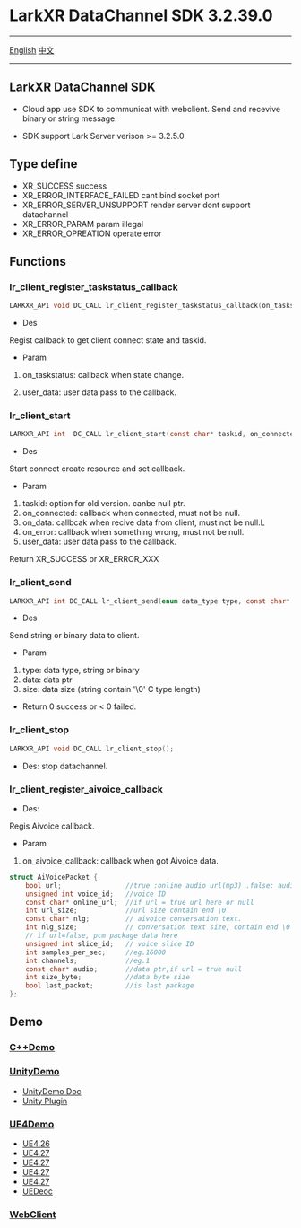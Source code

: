 # LarkXR DataChannel SDK 3.2.39.0

---

[English](./README.md) [中文](./README.zh_CN.md)

---

## LarkXR DataChannel SDK

* Cloud app use SDK to communicat with webclient. Send and recevive binary or string message.

* SDK support Lark Server verison >= 3.2.5.0

## Type define

* XR_SUCCESS                 success
* XR_ERROR_INTERFACE_FAILED  cant bind socket port
* XR_ERROR_SERVER_UNSUPPORT  render server dont support datachannel
* XR_ERROR_PARAM             param illegal
* XR_ERROR_OPREATION         operate error

## Functions

### lr_client_register_taskstatus_callback

```c
LARKXR_API void DC_CALL lr_client_register_taskstatus_callback(on_taskstatus taskstatus,void* user_data = NULL);
```

* Des

Regist callback to get client connect state and taskid.

* Param

1. on_taskstatus: callback when state change.

2. user_data: user data pass to the callback.

### lr_client_start

```c
LARKXR_API int  DC_CALL lr_client_start(const char* taskid, on_connected cb_connected,on_data cb_data,on_disconnected cb_disconnected,void* user_data);
```

* Des

Start connect create resource and set callback.

* Param

1. taskid: option for old version. canbe null ptr.
2. on_connected: callback when connected, must not be null.
3. on_data: callbcak when recive data from client, must not be null.L
4. on_error: callback when something wrong, must not be null.
5. user_data: user data pass to the callback.

Return XR_SUCCESS or XR_ERROR_XXX

### lr_client_send

```c
LARKXR_API int DC_CALL lr_client_send(enum data_type type, const char* data, size_t size);
```

* Des

Send string or binary data to client.

* Param

1. type: data type, string or binary
2. data: data ptr
3. size: data size (string contain '\0' C type length)

* Return 0 success or < 0 failed.

### lr_client_stop

```c
LARKXR_API void DC_CALL lr_client_stop();
```

* Des: stop datachannel.

### lr_client_register_aivoice_callback

* Des:

Regis Aivoice callback.

* Param

1. on_aivoice_callback: callback when got Aivoice data.

```c
struct AiVoicePacket {
    bool url;                //true :online audio url(mp3) .false: audio pack (pcm)
    unsigned int voice_id;   //voice ID
    const char* online_url;  //if url = true url here or null
    int url_size;            //url size contain end \0
    const char* nlg;         // aivoice conversation text.
    int nlg_size;            // conversation text size, contain end \0
    // if url=false, pcm package data here
    unsigned int slice_id;   // voice slice ID
    int samples_per_sec;     //eg.16000
    int channels;            //eg.1
    const char* audio;       //data ptr,if url = true null
    int size_byte;           //data byte size
    bool last_packet;        //is last package
};
```

## Demo

### [C++Demo](./doc/c%2B%2B/)

### [UnityDemo](./doc/unity/)

* [UnityDemo Doc](./doc/unity/README.md)
* [Unity Plugin](./doc/unity/lark_datachannel_unity3d_export_unity2019.unitypackage)

### [UE4Demo](./doc/unreal/)

* [UE4.26](./doc/unreal/app_plugin_426/)
* [UE4.27](./doc/unreal/app_plugin_427/)
* [UE4.27](./doc/unreal/app_plugin_501/)
* [UE4.27](./doc/unreal/app_plugin_510/)
* [UE4.27](./doc/unreal/app_plugin_520/)
* [UEDeoc](./doc/unreal/ue4_datachannel_blueprint.md)

### [WebClient](./doc/unity/webclient/)